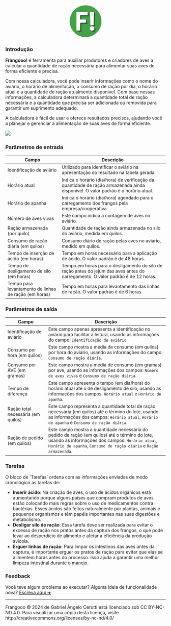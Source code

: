 <div align="center">
    <img width="100" src="/assets/favicon.png">
</div>

### Introdução

**Frangooo!** é ferramenta para auxiliar produtores e criadores de aves a calcular a quantidade de ração necessária para alimentar suas aves de forma eficiente e precisa. 

Com nossa calculadora, você pode inserir informações como o nome do aviário, o horário de alimentação, o consumo de ração por dia, o horário atual e a quantidade de ração atualmente disponível. Com base nessas informações, a calculadora determinará a quantidade total de ração necessária e a quantidade que precisa ser adicionada ou removida para garantir um suprimento adequado.

A calculadora é fácil de usar e oferece resultados precisos, ajudando você a planejar e gerenciar a alimentação de suas aves de forma eficiente.

<div align="left">
    <a href="https://bill1300.github.io/frangooo">
      <img width="175" src="https://i.imgur.com/G1kCG6X.png">
    </a>
</div>

### Parâmetros de entrada

Campo | Descrição
----|----
Identificação de aviário | Utilizado para identificar o aviário na apresentação do resultado na tabela gerada.
Horário atual | Indica o horário (dia/hora) de verificação da quantidade de ração armazenada ainda disponível. O valor padrão é o horário atual.
Horário de apanha | Indica o horário (dia/hora) agendado para o carregamento dos frangos pela empresa/cooperativa.
Número de aves vivas | Este campo indica a contagem de aves no aviário.
Ração armazenada (por quilo) | Quantidade de ração ainda armazenada no silo do aviário, medida em quilos.
Consumo de ração diária (em quilos) | Consumo diário de ração pelas aves no aviário, medido em quilos.
Tempo de inserção de ácido (em horas) | Tempo em horas necessário para a aplicação de ácido. O valor padrão é de 48 horas.
Tempo de desligamento de silo (em horas) | Tempo em horas para o desligamento do silo de ração antes do jejum das aves antes do carregamento. O valor padrão é de 12 horas.
Tempo para levantamento de linhas de ração (em horas) | Tempo em horas para levantamento das linhas de ração. O valor padrão é de 6 horas.

### Parâmetros de saída

Campo | Descrição
----|----
Identificação de aviário | Este campo apenas apresenta a identificação no aviário para facilitar a leitura, usando as informações do campo: `Identificação de aviário`.
Consumo por hora (em quilos) | Este campo mostra a média de consumo (em quilos) por hora do aviário, usando as informações do campo: `Consumo de ração diária`.
Consumo por AVE (em gramas) | Este campo mostra a média de consumo (em gramas) por ave, usando as informações dos campos: `Número de aves vivas` e `Consumo de ração diária`.
Tempo de diferença | Este campo apresenta o tempo (em dia/hora) do horário atual até o de desligamento de silo, usando as informações dos campos: `Horário atual` e `Horário de apanha`.
Ração total  necessária (em quilos) | Este campo representa a quantidade total de ração necessária (em quilos) até o término do lote, usando as informações dos campos: `Horário atual`, `Horário de apanha` e `Consumo de ração diária`.
Ração de pedido (em quilos) | Este campo mostra a quantidade necessária do pedido de ração (em quilos) até o término do lote, usando as informações dos campos: `Horário atual`, `Horário de apanha`, `Consumo de ração diária` e `Ração armazenada`.

### Tarefas

O bloco de 'Tarefas' ordena com as informações enviadas de modo cronológico as tarefas de: 
- **Inserir ácido**: Na criação de aves, o uso de ácidos orgânicos está aumentando porque alguns países que compram produtos de aves estão colocando mais regras sobre o uso de medicamentos contra bactérias. Esses ácidos são feitos naturalmente por plantas, animais e pequenos organismos e têm papéis importantes nas suas digestões e metabolismo.
- **Desligar silo de ração**: Essa tarefa deve ser realizada para evitar o excesso de ração nos pratos antes da captura dos frangos, o que pode levar ao desperdício de alimento e afetar a eficiência da produção avícola.
- **Erguer linhas de ração**: Para limpar os intestinos das aves antes da captura, é importante erguer os pratos de ração para evitar que elas se alimentem horas antes do processo. Isso ajuda a garantir uma melhor limpeza intestinal durante o manejo.

### Feedback
Você teve algum problema ao executar? Alguma ideia de funcionalidade nova? [Escreva aqui ➜](https://forms.gle/Z7XZFXTctJ6mgRF46)

<hr>
Frangooo © 2024 de Gabriel Ângelo Cerutti está licenciado sob CC BY-NC-ND 4.0. Para visualizar uma cópia desta licença, visite http://creativecommons.org/licenses/by-nc-nd/4.0/ 
